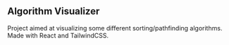 ## Algorithm Visualizer

Project aimed at visualizing some different sorting/pathfinding algorithms. Made with React and TailwindCSS.
